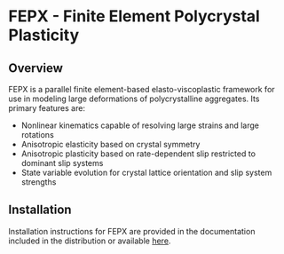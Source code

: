 # FEPX - Finite Element Polycrystal Plasticity

## Overview

FEPX is a parallel finite element-based elasto-viscoplastic framework for use in modeling large deformations of polycrystalline aggregates. Its primary features are:

* Nonlinear kinematics capable of resolving large strains and large rotations
* Anisotropic elasticity based on crystal symmetry
* Anisotropic plasticity based on rate-dependent slip restricted to dominant slip systems
* State variable evolution for crystal lattice orientation and slip system strengths

## Installation

Installation instructions for FEPX are provided in the documentation included in the distribution or available [here](https://fepx.info/doc/index.html).
